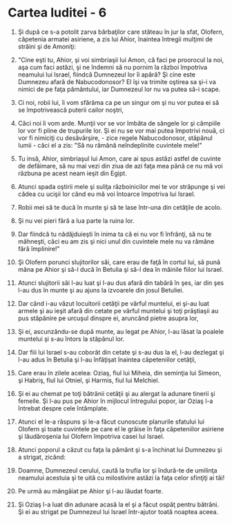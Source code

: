 # Cartea Iuditei - 6

1. Şi după ce s-a potolit zarva bărbaţilor care stăteau în jur la sfat, Olofern, căpetenia armatei asiriene, a zis lui Ahior, înaintea întregii mulţimi de străini şi de Amoniţi: 

2. "Cine eşti tu, Ahior, şi voi simbriaşii lui Amon, că faci pe proorocul la noi, aşa cum faci astăzi, şi ne îndemni să nu pornim la război împotriva neamului lui Israel, fiindcă Dumnezeul lor îi apără? Şi cine este Dumnezeu afară de Nabucodonosor? El îşi va trimite oştirea sa şi-i va nimici de pe faţa pământului, iar Dumnezeul lor nu va putea să-i scape. 

3. Ci noi, robii lui, îi vom sfărâma ca pe un singur om şi nu vor putea ei să se împotrivească puterii cailor noştri, 

4. Căci noi îi vom arde. Munţii vor se vor îmbăta de sângele lor şi câmpiile lor vor fi pline de trupurile lor. Şi ei nu se vor mai putea împotrivi nouă, ci vor fi nimiciţi cu desăvârşire, - zice regele Nabucodonosor, stăpânul lumii - căci el a zis: "Să nu rămână neîndeplinite cuvintele mele!" 

5. Tu insă, Ahior, simbriaşul lui Amon, care ai spus astăzi astfel de cuvinte de defăimare, să nu mai vezi din ziua de azi faţa mea până ce nu mă voi răzbuna pe acest neam ieşit din Egipt. 

6. Atunci spada oştirii mele şi suliţa războinicilor mei te vor străpunge şi vei cădea cu ucişii lor când eu mă voi întoarce împotriva lui Israel. 

7. Robii mei să te ducă în munte şi să te lase într-una din cetăţile de acolo. 

8. Şi nu vei pieri fără a lua parte la ruina lor. 

9. Dar fiindcă tu nădăjduieşti în inima ta că ei nu vor fi înfrânţi, să nu te mâhneşti, căci eu am zis şi nici unul din cuvintele mele nu va rămâne fără împlinire!" 

10. Şi Olofern porunci slujitorilor săi, care erau de faţă în cortul lui, să pună mâna pe Ahior şi să-l ducă în Betulia şi să-l dea în mâinile fiilor lui Israel. 

11. Atunci slujitorii săi l-au luat şi l-au dus afară din tabără în şes, iar din şes l-au dus în munte şi au ajuns la izvoarele din josul Betuliei. 

12. Dar când i-au văzut locuitorii cetăţii pe vârful muntelui, ei şi-au luat armele şi au ieşit afară din cetate pe vârful muntelui şi toţi prăştiaşii au pus stăpânire pe urcuşul dinspre ei, aruncând pietre asupra lor, 

13. Şi ei, ascunzându-se după munte, au legat pe Ahior, l-au lăsat la poalele muntelui şi s-au întors la stăpânul lor. 

14. Dar fiii lui Israel s-au coborât din cetate şi s-au dus la el, l-au dezlegat şi l-au adus în Betulia şi l-au înfăţişat înaintea căpeteniilor cetăţii, 

15. Care erau în zilele acelea: Oziaş, fiul lui Miheia, din seminţia lui Simeon, şi Habriş, fiul lui Otniel, şi Harmis, fiul lui Melchiel. 

16. Şi ei au chemat pe toţi bătrânii cetăţii şi au alergat la adunare tinerii şi femeile. Şi l-au pus pe Ahior în mijlocul întregului popor, iar Oziaş l-a întrebat despre cele întâmplate. 

17. Atunci el le-a răspuns şi le-a făcut cunoscute planurile sfatului lui Olofern şi toate cuvintele pe care el le grăise în faţa căpeteniilor asiriene şi lăudăroşenia lui Olofern împotriva casei lui Israel. 

18. Atunci poporul a căzut cu faţa la pământ şi s-a închinat lui Dumnezeu şi a strigat, zicând: 

19. Doamne, Dumnezeul cerului, caută la trufia lor şi îndură-te de umilinţa neamului acestuia şi te uită cu milostivire astăzi la faţa celor sfinţiţi ai tăi!

20. Pe urmă au mângâiat pe Ahior şi l-au lăudat foarte. 

21. Şi Oziaş l-a luat din adunare acasă la el şi a făcut ospăţ pentru bătrâni. Şi ei au strigat pe Dumnezeul lui Israel într-ajutor toată noaptea aceea. 

